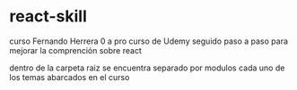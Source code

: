 # react-skill
curso Fernando Herrera 0 a pro 
curso de Udemy seguido paso a paso para mejorar la comprención sobre react

dentro de la carpeta raiz se encuentra separado por modulos cada uno de los temas abarcados en el curso
